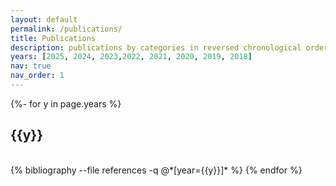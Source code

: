 ```yaml
---
layout: default
permalink: /publications/
title: Publications
description: publications by categories in reversed chronological order. generated by jekyll-scholar.
years: [2025, 2024, 2023,2022, 2021, 2020, 2019, 2018]
nav: true
nav_order: 1
---
```

<!-- _pages/publications.md -->
<div class="publications">
{%- for y in page.years %}
  <h2 class="year">{{y}}</h2>
  <br>
  {% bibliography --file references -q @*[year={{y}}]* %}
{% endfor %}

</div>
